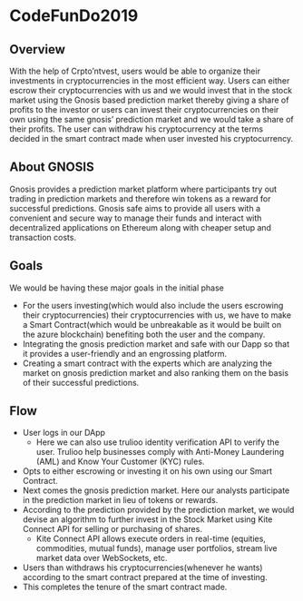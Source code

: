 # CodeFunDo2019

## Overview

With the help of Crpto’ntvest, users would be able to organize their investments in cryptocurrencies in the most efficient way. Users can either escrow their cryptocurrencies with us and we would invest that in the stock market using the Gnosis based prediction market thereby giving a share of profits to the investor or users can invest their cryptocurrencies on their own using the same gnosis’ prediction market and we would take a share of their profits. The user can withdraw his cryptocurrency at the terms decided in the smart contract made when user invested his cryptocurrency.

## About GNOSIS

Gnosis provides a prediction market platform where participants try out trading in prediction markets and therefore win tokens as a reward for successful predictions. 
Gnosis safe aims to provide all users with a convenient and secure way to manage their funds and interact with decentralized applications on Ethereum along with cheaper setup and transaction costs. 

## Goals

We would be having these major goals in the initial phase

* For the users investing(which would also include the users escrowing their cryptocurrencies) their cryptocurrencies with us, we have to make a Smart Contract(which would be unbreakable as it would be built on the azure blockchain) benefiting both the user and the company.
* Integrating the gnosis prediction market and safe with our Dapp so that it provides a user-friendly and an engrossing platform.
* Creating a smart contract with the experts which are analyzing the market on gnosis prediction market and also ranking them on the basis of their successful predictions.

## Flow

* User logs in our DApp
  * Here we can also use trulioo identity verification API to verify the user. Trulioo help businesses comply with Anti-Money Laundering (AML) and Know Your Customer (KYC) rules.
* Opts to either escrowing or investing it on his own using our Smart Contract.
* Next comes the gnosis prediction market. Here our analysts participate in the prediction market in lieu of tokens or rewards.
* According to the prediction provided by the prediction market, we would devise an algorithm to further invest in the Stock Market using Kite Connect API for selling or purchasing of shares.
  * Kite Connect API allows execute orders in real-time (equities, commodities, mutual funds), manage user portfolios, stream live market data over WebSockets, etc.
* Users than withdraws his cryptocurrencies(whenever he wants) according to the smart contract prepared at the time of investing.
* This completes the tenure of the smart contract made.

